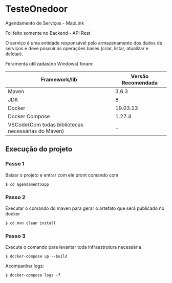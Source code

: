 # TesteOnedoor
Agendamento de Serviços - MapLink

Foi feito somente no Backend - API Rest

O serviço é uma entidade responsável pelo armazenamento dos dados de serviços e deve
possuir as operações bases (criar, listar, atualizar e deletar).

Feramenta utilizadas(no Windows) foram:

Framework/lib | Versão Recomendada
--- | --- 
Maven	| 3.6.3	
JDK	| 8	
Docker	| 19.03.13 
Docker Compose |	1.27.4	
VSCode(Com todas bibliotecas necessárias do Maven)	| -	

## Execução do projeto
### Passo 1
Baixar o projeto e entrar com ele pront comando com

```shell script
$ cd agendamentoapp
```
### Passo 2
Executar o comando do maven para gerar o artefato que será publicado no docker
```shell script
$ cd mvn clean install
```
### Passo 3
Execute o comando para levantar toda infraestrutura necessária

```shell script
$ docker-compose up --build
```
Acompanhar logs:
```shell script
$ docker-compose logs -f
